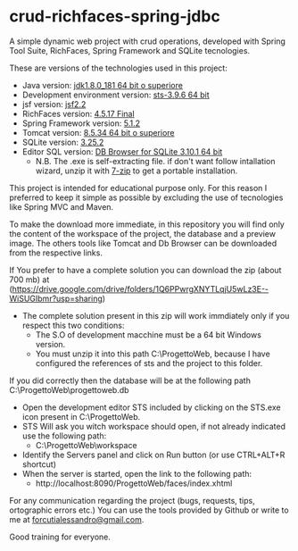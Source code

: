 # crud-richfaces-spring-jdbc
A simple dynamic web project with crud operations, developed with Spring Tool Suite, RichFaces, Spring Framework and SQLite tecnologies.

These are versions of the technologies used in this project:

* Java version: [jdk1.8.0_181 64 bit o superiore](https://www.oracle.com/technetwork/java/javase/downloads/jdk8-downloads-2133151.html)
* Development environment version: [sts-3.9.6 64 bit](https://spring.io/tools3/sts/all)
* jsf version: [jsf2.2](https://javaserverfaces.github.io/2.2/download.html)
* RichFaces version: [4.5.17 Final](http://richfaces.jboss.org/download/stable.html)
* Spring Framework version: [5.1.2](https://repo.spring.io/release/org/springframework/spring/5.1.2.RELEASE/)
* Tomcat version: [8.5.34 64 bit o superiore](https://tomcat.apache.org/download-80.cgi)
* SQLite version: [3.25.2](http://central.maven.org/maven2/org/xerial/sqlite-jdbc/3.25.2/sqlite-jdbc-3.25.2.jar)
* Editor SQL version: [DB Browser for SQLite 3.10.1 64 bit](https://download.sqlitebrowser.org/DB.Browser.for.SQLite-3.10.1-win64.exe)
  * N.B. The .exe is self-extracting file. if don't want follow intallation wizard, unzip it with  [7-zip](https://www.7-zip.org/download.html) to get a portable installation.
  
This project is intended for educational purpose only. For this reason I preferred to keep it simple as possible by excluding the use of tecnologies like Spring MVC and Maven.

To make the download more immediate, in this repository you will find only the content of the workspace of the project, the database and a preview image. The others tools like Tomcat and Db Browser can be downloaded from the respective links. 

If You prefer to have a complete solution you can download the zip (about 700 mb) at (https://drive.google.com/drive/folders/1Q6PPwrgXNYTLqjU5wLz3E--WiSUGIbmr?usp=sharing)

* The complete solution present in this zip will work immdiately only if you respect this two conditions:
  * The S.O of development macchine must be a 64 bit Windows version.
  * You must unzip it into this path C:\ProgettoWeb, because I have configured the references of sts and the project to this folder.

If you did correctly then the database will be at the following path C:\ProgettoWeb\progettoweb.db

* Open the development editor STS included by clicking on the STS.exe icon present in C:\ProgettoWeb.
* STS Will ask you witch workspace should open, if not already indicated use the following path: 
  * C:\ProgettoWeb\workspace
* Identify the Servers panel and click on Run button (or use CTRL+ALT+R shortcut)
* When the server is started, open the link to the following path: 
  * http://localhost:8090/ProgettoWeb/faces/index.xhtml

For any communication regarding the project (bugs, requests, tips, ortographic errors etc.) You can use the tools provided by Github or write to me at forcutialessandro@gmail.com.

Good training for everyone.
